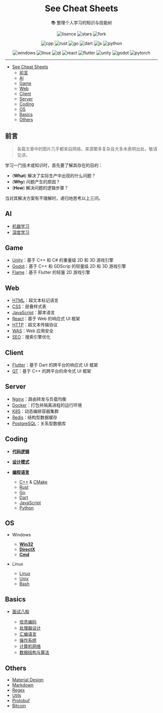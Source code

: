 <div align="center">

# See Cheat Sheets

:books: 整理个人学习的知识与技能树

![lisence](https://img.shields.io/github/license/mrbeardad/SeeCheatSheets?style=for-the-badge&color=brightgreen)
![stars](https://img.shields.io/github/stars/mrbeardad/SeeCheatSheets?style=for-the-badge&color=yellow)
![fork](https://img.shields.io/github/forks/mrbeardad/SeeCheatSheets?style=for-the-badge)

![cpp](https://skillicons.dev/icons?i=cpp)
![rust](https://skillicons.dev/icons?i=rust)
![go](https://skillicons.dev/icons?i=go)
![dart](https://skillicons.dev/icons?i=dart)
![js](https://skillicons.dev/icons?i=js)
![python](https://skillicons.dev/icons?i=py)

![windows](https://skillicons.dev/icons?i=windows)
![linux](https://skillicons.dev/icons?i=linux)
![qt](https://skillicons.dev/icons?i=qt)
![react](https://skillicons.dev/icons?i=react)
![flutter](https://skillicons.dev/icons?i=flutter)
![unity](https://skillicons.dev/icons?i=unity)
![godot](https://skillicons.dev/icons?i=godot)
![pytorch](https://skillicons.dev/icons?i=pytorch)

</div>

---

- [See Cheat Sheets](#see-cheat-sheets)
  - [前言](#前言)
  - [AI](#ai)
  - [Game](#game)
  - [Web](#web)
  - [Client](#client)
  - [Server](#server)
  - [Coding](#coding)
  - [OS](#os)
  - [Basics](#basics)
  - [Others](#others)

## 前言

> 各篇文章中的图片几乎都来自网络，来源繁多复杂且大多未表明出处，敬请见谅。

学习一门技术或知识时，首先要了解其存在的目的：

- (**What**) 解决了实际生产中出现的什么问题？
- (**Why**) 问题产生的原因？
- (**How**) 解决问题的逻辑步骤？

当对其解决方案有不理解时，递归地思考以上三问。

## AI

- [机器学习](ml.md)
- [深度学习](dl.md)

## Game

- [Unity](unity.md)：基于 C++ 和 C# 的重量级 2D 和 3D 游戏引擎
- [Godot](godot.md)：基于 C++ 和 GDScrip 的轻量级 2D 和 3D 游戏引擎
- [Flame](flame.md)：基于 Flutter 的轻量 2D 游戏引擎

## Web

- [HTML](html.md)：超文本标记语言
- [CSS](css.md)：层叠样式表
- [JavaScript](js.md)：脚本语言
- [React](react.md)：基于 Web 的响应式 UI 框架
- [HTTP](http.md)：超文本传输协议
- [WAS](was.md)：Web 应用安全
- [SEO](seo.md)：搜索引擎优化

## Client

- [Flutter](flutter.md)：基于 Dart 的跨平台的响应式 UI 框架
- [QT](qt.md)：基于 C++ 的跨平台的命令式 UI 框架

## Server

- [Nginx](nginx.md)：路由转发与负载均衡
- [Docker](docker.md)：打包并隔离进程的运行环境
- [K8S](k8s.md)：动态编排容器集群
- [Redis](redis.md)：结构型数据缓存
- [PostgreSQL](sql.md)：关系型数据库

## Coding

- [**代码逻辑**](coding.md)
- [**设计模式**](dspt.md)
- [**编程语言**](langsum.md)

  - [C++](cpp.md) & [CMake](cmake.md)
  - [Rust](rust.md)
  - [Go](go.md)
  - [Dart](dart.md)
  - [JavaScript](js.md)
  - [Python](py.md)

## OS

- Windows

  - [**Win32**](win32.md)
  - [**DirectX**](directx.md)
  - [**Cmd**](cmd.md)

- Linux

  - [Linux](linux.md)
  - [Unix](linuxapi.md)
  - [Bash](bash.md)

## Basics

- [面试八股](interview.md)

  - [信息编码](code.md)
  - [处理器设计](cpu.md)
  - [汇编语言](asm.md)
  - [操作系统](os.md)
  - [计算机网络](network.md)
  - [数据结构与算法](dsaa.md)

## Others

- [Material Design](material.md)
- [Markdown](markdown.md)
- [Regex](regex.md)
- [Utils](devtool.md)
- [Protobuf](protobuf.md)
- [Bitcoin](bitcoin.md)
